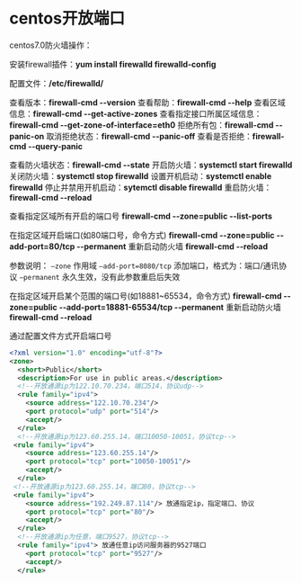 # centos开放端口

centos7.0防火墙操作：

安装firewall插件：**yum install firewalld firewalld-config**

配置文件：**/etc/firewalld/**

查看版本：**firewall-cmd --version**
查看帮助：**firewall-cmd --help**
查看区域信息：**firewall-cmd --get-active-zones**
查看指定接口所属区域信息：**firewall-cmd --get-zone-of-interface=eth0**
拒绝所有包：**firewall-cmd --panic-on**
取消拒绝状态：**firewall-cmd --panic-off**
查看是否拒绝：**firewall-cmd --query-panic**

查看防火墙状态：**firewall-cmd --state**
开启防火墙：**systemctl start firewalld** 
关闭防火墙：**systemctl stop firewalld**
设置开机启动：**systemctl enable firewalld**
停止并禁用开机启动：**sytemctl disable firewalld**
重启防火墙：**firewall-cmd --reload**

查看指定区域所有开启的端口号
**firewall-cmd --zone=public --list-ports**

在指定区域开启端口(如80端口号，命令方式)
**firewall-cmd --zone=public --add-port=80/tcp --permanent**
重新启动防火墙
**firewall-cmd --reload**

参数说明：
`–zone`  作用域
`–add-port=8080/tcp`  添加端口，格式为：端口/通讯协议
`–permanent`  永久生效，没有此参数重启后失效

在指定区域开启某个范围的端口号(如18881~65534，命令方式)
**firewall-cmd --zone=public --add-port=18881-65534/tcp --permanent**
重新启动防火墙
**firewall-cmd --reload**

通过配置文件方式开启端口号

```xml
<?xml version="1.0" encoding="utf-8"?>
<zone>
  <short>Public</short>
  <description>For use in public areas.</description>
  <!--开放通源ip为122.10.70.234，端口514，协议udp-->
  <rule family="ipv4">
    <source address="122.10.70.234"/>
    <port protocol="udp" port="514"/>
    <accept/>
  </rule>
  <!--开放通源ip为123.60.255.14，端口10050-10051，协议tcp-->  
 <rule family="ipv4">
    <source address="123.60.255.14"/>
    <port protocol="tcp" port="10050-10051"/>
    <accept/>
  </rule>
 <!--开放通源ip为123.60.255.14，端口80，协议tcp-->  
 <rule family="ipv4">
    <source address="192.249.87.114"/> 放通指定ip，指定端口、协议
    <port protocol="tcp" port="80"/>
    <accept/>
  </rule>
  <!--开放通源ip为任意，端口9527，协议tcp-->
  <rule family="ipv4"> 放通任意ip访问服务器的9527端口
    <port protocol="tcp" port="9527"/>
    <accept/>
  </rule>
```


